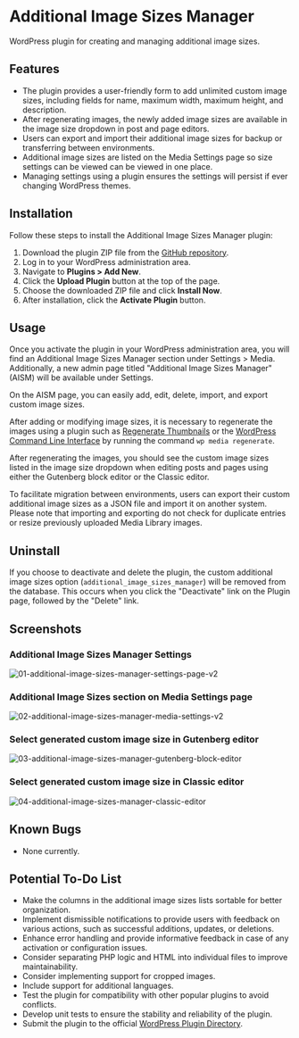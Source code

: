 # Additional Image Sizes Manager

WordPress plugin for creating and managing additional image sizes.

## Features

- The plugin provides a user-friendly form to add unlimited custom image sizes, including fields for name, maximum width, maximum height, and description.
- After regenerating images, the newly added image sizes are available in the image size dropdown in post and page editors.
- Users can export and import their additional image sizes for backup or transferring between environments.
- Additional image sizes are listed on the Media Settings page so size settings can be viewed can be viewed in one place.
- Managing settings using a plugin ensures the settings will persist if ever changing WordPress themes.

## Installation

Follow these steps to install the Additional Image Sizes Manager plugin:

1. Download the plugin ZIP file from the [GitHub repository](https://github.com/danpoynor/additional-image-sizes-manager).
2. Log in to your WordPress administration area.
3. Navigate to **Plugins > Add New**.
4. Click the **Upload Plugin** button at the top of the page.
5. Choose the downloaded ZIP file and click **Install Now**.
6. After installation, click the **Activate Plugin** button.

## Usage

Once you activate the plugin in your WordPress administration area, you will find an Additional Image Sizes Manager section under Settings > Media. Additionally, a new admin page titled "Additional Image Sizes Manager" (AISM) will be available under Settings.

On the AISM page, you can easily add, edit, delete, import, and export custom image sizes.

After adding or modifying image sizes, it is necessary to regenerate the images using a plugin such as [Regenerate Thumbnails](https://wordpress.org/plugins/regenerate-thumbnails/) or the [WordPress Command Line Interface](https://make.wordpress.org/cli/handbook/) by running the command `wp media regenerate`.

After regenerating the images, you should see the custom image sizes listed in the image size dropdown when editing posts and pages using either the Gutenberg block editor or the Classic editor.

To facilitate migration between environments, users can export their custom additional image sizes as a JSON file and import it on another system. Please note that importing and exporting do not check for duplicate entries or resize previously uploaded Media Library images.

## Uninstall

If you choose to deactivate and delete the plugin, the custom additional image sizes option (`additional_image_sizes_manager`) will be removed from the database. This occurs when you click the "Deactivate" link on the Plugin page, followed by the "Delete" link.

## Screenshots

### Additional Image Sizes Manager Settings

![01-additional-image-sizes-manager-settings-page-v2](https://github.com/danpoynor/additional-image-sizes-manager/assets/764270/7df498a0-7c29-4c59-891b-f62a209e5b59)

### Additional Image Sizes section on Media Settings page

![02-additional-image-sizes-manager-media-settings-v2](https://github.com/danpoynor/additional-image-sizes-manager/assets/764270/6563e2d5-89e5-477a-ba21-4d33e00deeb3)

### Select generated custom image size in Gutenberg editor

![03-additional-image-sizes-manager-gutenberg-block-editor](https://github.com/danpoynor/additional-image-sizes-manager/assets/764270/84e13d30-3806-49cf-a8da-784b5719c16d)

### Select generated custom image size in Classic editor

![04-additional-image-sizes-manager-classic-editor](https://github.com/danpoynor/additional-image-sizes-manager/assets/764270/f34d105e-c71c-4a7c-a4fc-cb5292515f66)

## Known Bugs

- None currently.

## Potential To-Do List

- Make the columns in the additional image sizes lists sortable for better organization.
- Implement dismissible notifications to provide users with feedback on various actions, such as successful additions, updates, or deletions.
- Enhance error handling and provide informative feedback in case of any activation or configuration issues.
- Consider separating PHP logic and HTML into individual files to improve maintainability.
- Consider implementing support for cropped images.
- Include support for additional languages.
- Test the plugin for compatibility with other popular plugins to avoid conflicts.
- Develop unit tests to ensure the stability and reliability of the plugin.
- Submit the plugin to the official [WordPress Plugin Directory](https://wordpress.org/plugins/).
